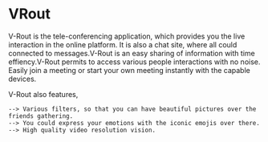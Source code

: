 # VRout

V-Rout is the tele-conferencing application, which provides you the live interaction in the online platform. 
It is also a chat site, where all could connected to messages.V-Rout is an easy sharing of information with time effiency.V-Rout permits to access various people interactions with no noise. Easily join a meeting or start your own meeting instantly with the capable devices.

V-Rout also features,
 
	--> Various filters, so that you can have beautiful pictures over the friends gathering.
	--> You could express your emotions with the iconic emojis over there.
	--> High quality video resolution vision.